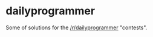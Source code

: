 # dailyprogrammer
Some of solutions for the [/r/dailyprogrammer](https://www.reddit.com/r/dailyprogrammer) "contests".
